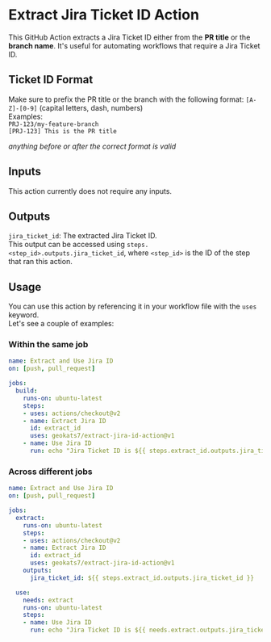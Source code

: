# Extract Jira Ticket ID Action

This GitHub Action extracts a Jira Ticket ID either from the **PR title** or the **branch name**. It's useful for automating workflows that require a Jira Ticket ID.

## Ticket ID Format
Make sure to prefix the PR title or the branch with the following format: `[A-Z]-[0-9]`  (capital letters, dash, numbers)  
Examples:  
`PRJ-123/my-feature-branch`  
`[PRJ-123] This is the PR title`

_anything before or after the correct format is valid_

## Inputs

This action currently does not require any inputs.

## Outputs

`jira_ticket_id`: The extracted Jira Ticket ID.  
This output can be accessed using `steps.<step_id>.outputs.jira_ticket_id`, where `<step_id>` is the ID of the step that ran this action.

## Usage

You can use this action by referencing it in your workflow file with the `uses` keyword.  
Let's see a couple of examples:

### Within the same job

```yaml
name: Extract and Use Jira ID
on: [push, pull_request]

jobs:
  build:
    runs-on: ubuntu-latest
    steps:
    - uses: actions/checkout@v2
    - name: Extract Jira ID
      id: extract_id
      uses: geokats7/extract-jira-id-action@v1
    - name: Use Jira ID
      run: echo "Jira Ticket ID is ${{ steps.extract_id.outputs.jira_ticket_id }}"
```

### Across different jobs

```yaml
name: Extract and Use Jira ID
on: [push, pull_request]

jobs:
  extract:
    runs-on: ubuntu-latest
    steps:
    - uses: actions/checkout@v2
    - name: Extract Jira ID
      id: extract_id
      uses: geokats7/extract-jira-id-action@v1
    outputs:
      jira_ticket_id: ${{ steps.extract_id.outputs.jira_ticket_id }}

  use:
    needs: extract
    runs-on: ubuntu-latest
    steps:
    - name: Use Jira ID
      run: echo "Jira Ticket ID is ${{ needs.extract.outputs.jira_ticket_id }}"
